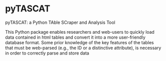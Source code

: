 # pyTASCAT
pyTASCAT: a Python TAble SCraper and Analysis Tool

This Python package enables researchers and web-users to quickly load data contained in html tables and convert it into a more user-friendly database format.
Some prior knowledge of the key features of the tables that must be web-parsed (e.g., the ID or a distinctive attribute), is necessary in order to correctly parse and store data
